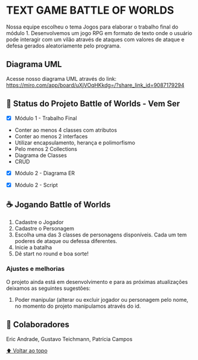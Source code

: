 # TEXT GAME BATTLE OF WORLDS

Nossa equipe escolheu o tema Jogos para 
elaborar o trabalho 
final do módulo 1.
Desenvolvemos um jogo RPG em formato de texto
onde o usuário pode interagir com um vilão através 
de ataques com valores de ataque e defesa 
gerados aleatoriamente pelo programa.
<br>
## Diagrama UML
Acesse nosso diagrama UML através do link: https://miro.com/app/board/uXjVOqHKkdg=/?share_link_id=9087179294



## 🚀 Status do Projeto Battle of Worlds - Vem Ser

- [x] Módulo 1 - Trabalho Final
- Conter ao menos 4 classes com atributos
- Conter ao menos 2 interfaces
- Utilizar encapsulamento, herança e polimorfismo
- Pelo menos 2 Collections
- Diagrama de Classes
- CRUD
- [x] Módulo 2 - Diagrama ER
- [x] Módulo 2 - Script

  
## ☕ Jogando Battle of Worlds

1. Cadastre o Jogador
2. Cadastre o Personagem
3. Escolha uma das 3 classes de personagens disponíveis.
Cada um tem poderes de ataque ou defessa diferentes.
4. Inicie a batalha
5. Dê start no round e boa sorte!

  
### Ajustes e melhorias

O projeto ainda está em desenvolvimento e para as próximas atualizações deixamos as seguintes sugestões:

1. Poder manipular  (alterar ou excluir jogador ou
personagem pelo nome, no momento do projeto
manipulamos através do id.



## 🤝 Colaboradores

Eric Andrade, 
Gustavo Teichmann, 
Patrícia Campos


[⬆ Voltar ao topo](#nome-do-projeto)<br>
